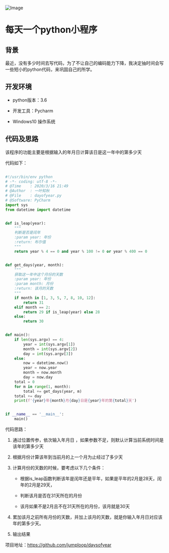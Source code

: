 ![Image](https://pic1.zhimg.com/v2-7302e7611df7f1e4a4d87e8d6d0f19e9_r.jpg)

# 每天一个python小程序

## 背景

最近，没有多少时间去写代码，为了不让自己的编码能力下降，我决定抽时间会写一些短小的python代码，来巩固自己的所学。

## 开发环境

- python版本：3.6

- 开发工具：Pycharm

- Windows10 操作系统

## 代码及思路

该程序的功能主要是根据输入的年月日计算该日是这一年中的第多少天

代码如下：

```python

#!/usr/bin/env python
# -*- coding: utf-8 -*-
# @Time    : 2020/3/16 21:49
# @Author  : 一叶知秋
# @File    : dayofyear.py
# @Software: PyCharm
import sys
from datetime import datetime


def is_leap(year):
    """
    判断是否是闰年
    :param year: 年份
    :return: 布尔值
    """
    return year % 4 == 0 and year % 100 != 0 or year % 400 == 0


def get_days(year, month):
    """
    获取这一年中这个月份的天数
    :param year: 年份
    :param month: 月份
    :return: 该月的天数
    """
    if month in [1, 3, 5, 7, 8, 10, 12]:
        return 31
    elif month == 2:
        return 29 if is_leap(year) else 28
    else:
        return 30


def main():
    if len(sys.argv) == 4:
        year = int(sys.argv[1])
        month = int(sys.argv[2])
        day = int(sys.argv[3])
    else:
        now = datetime.now()
        year = now.year
        month = now.month
        day = now.day
    total = 0
    for m in range(1, month):
        total += get_days(year, m)
    total += day
    print(f'{year}年{month}月{day}日是{year}年的第{total}天')


if __name__ == '__main__':
    main()
```

代码思路：

1. 通过位置传参，依次输入年月日 ，如果参数不足，则默认计算当前系统时间是该年的第多少天

2. 根据月份计算该年到当前月的上一个月为止经过了多少天

3. 计算月份的天数的时候，要考虑以下几个条件：

    - 根据is_leap函数判断该年是闰年还是平年，如果是平年的2月是28天，闰年的2月是29天，

    - 判断该月是否在31天所在的月份

    - 该月如果不是2月且不在31天所在的月份，该月就是30天

4. 累加该月之前所有月份的天数，并加上该月的天数，就是你输入年月日对应该年的第多少天。

5. 输出结果

项目地址：https://github.com/jumploop/daysofyear
